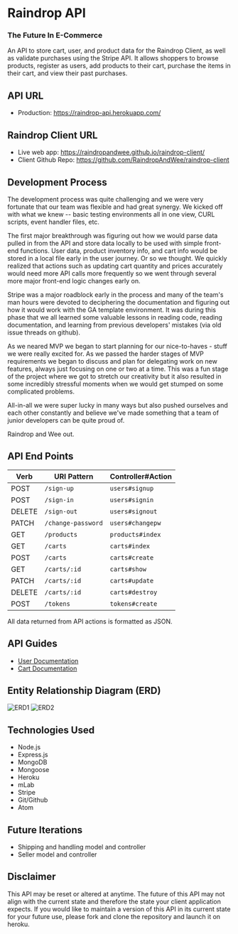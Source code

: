 # Raindrop API
### The Future In E-Commerce

An API to store cart, user, and product data for the Raindrop Client, as well as
validate purchases using the Stripe API.
It allows shoppers to browse products, register as users, add products to their
cart, purchase the items in their cart, and view their past purchases.

## API URL

- Production: https://raindrop-api.herokuapp.com/

## Raindrop Client URL

- Live web app: https://raindropandwee.github.io/raindrop-client/
- Client Github Repo: https://github.com/RaindropAndWee/raindrop-client

## Development Process
The development process was quite challenging and we were very fortunate that our team was flexible and had great synergy. We kicked off with what we knew -- basic testing environments all in one view, CURL scripts, event handler files, etc.

The first major breakthrough was figuring out how we would parse data pulled in from the API and store data locally to be used with simple front-end functions. User data, product inventory info, and cart info would be stored in a local file early in the user journey. Or so we thought. We quickly realized that actions such as updating cart quantity and prices accurately would need more API calls more frequently so we went through several more major front-end logic changes early on.

Stripe was a major roadblock early in the process and many of the team's man hours were devoted to deciphering the documentation and figuring out how it would work with the GA template environment. It was during this phase that we all learned some valuable lessons in reading code, reading documentation, and learning from previous developers' mistakes (via old issue threads on github).

As we neared MVP we began to start planning for our nice-to-haves - stuff we were really excited for. As we passed the harder stages of MVP requirements we began to discuss and plan for delegating work on new features, always just focusing on one or two at a time. This was a fun stage of the project where we got to stretch our creativity but it also resulted in some incredibly stressful moments when we would get stumped on some complicated problems.

All-in-all we were super lucky in many ways but also pushed ourselves and each other constantly and believe we've made something that a team of junior developers can be quite proud of.

Raindrop and Wee out.


## API End Points

| Verb   | URI Pattern                 | Controller#Action         |
|--------|-----------------------------|---------------------------|
| POST   | `/sign-up`                  | `users#signup`            |
| POST   | `/sign-in`                  | `users#signin`            |
| DELETE | `/sign-out`                 | `users#signout`           |
| PATCH  | `/change-password`          | `users#changepw`          |
| GET    | `/products`                 | `products#index`          |
| GET    | `/carts`                    | `carts#index`             |
| POST   | `/carts`                    | `carts#create`            |
| GET    | `/carts/:id`                | `carts#show`              |
| PATCH  | `/carts/:id`                | `carts#update`            |
| DELETE | `/carts/:id`                | `carts#destroy`           |
| POST   | `/tokens`                   | `tokens#create`           |



All data returned from API actions is formatted as JSON.

## API Guides
- [User Documentation](docs/user.md)
- [Cart Documentation](docs/cart.md)

## Entity Relationship Diagram (ERD)
![ERD1](http://res.cloudinary.com/ptavarez/image/upload/v1522329576/erd.jpg)
![ERD2](http://res.cloudinary.com/ptavarez/image/upload/v1522329734/erd_2.jpg)

## Technologies Used
* Node.js
* Express.js
* MongoDB
* Mongoose
* Heroku
* mLab
* Stripe
* Git/Github
* Atom

## Future Iterations
* Shipping and handling model and controller
* Seller model and controller

## Disclaimer
This API may be reset or altered at anytime.  The future of this API may not align with the current state and therefore the state your client application expects.  If you would like to maintain a version of this API in its current state for your future use, please fork and clone the repository and launch it on heroku.
